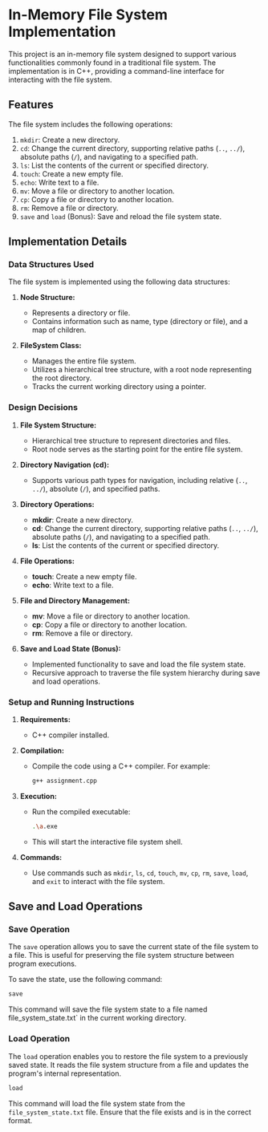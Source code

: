 # In-Memory File System Implementation

This project is an in-memory file system designed to support various functionalities commonly found in a traditional file system. The implementation is in C++, providing a command-line interface for interacting with the file system.

## Features

The file system includes the following operations:

1. `mkdir`: Create a new directory.
2. `cd`: Change the current directory, supporting relative paths (`..`, `../`), absolute paths (`/`), and navigating to a specified path.
3. `ls`: List the contents of the current or specified directory.
4. `touch`: Create a new empty file.
5. `echo`: Write text to a file.
6. `mv`: Move a file or directory to another location.
7. `cp`: Copy a file or directory to another location.
8. `rm`: Remove a file or directory.
9. `save` and `load` (Bonus): Save and reload the file system state.

## Implementation Details

### Data Structures Used

The file system is implemented using the following data structures:

1. **Node Structure:**
   - Represents a directory or file.
   - Contains information such as name, type (directory or file), and a map of children.

2. **FileSystem Class:**
   - Manages the entire file system.
   - Utilizes a hierarchical tree structure, with a root node representing the root directory.
   - Tracks the current working directory using a pointer.

### Design Decisions

1. **File System Structure:**
   - Hierarchical tree structure to represent directories and files.
   - Root node serves as the starting point for the entire file system.

2. **Directory Navigation (cd):**
   - Supports various path types for navigation, including relative (`..`, `../`), absolute (`/`), and specified paths.
   
3. **Directory Operations:**
	  - **mkdir**: Create a new directory. 
	-   **cd**: Change the current directory, supporting relative paths (`..`, `../`), absolute paths (`/`), and navigating to a specified path. 
   -  **ls**: List the contents of the current or specified directory.
4. **File Operations:**
   -  **touch**: Create a new empty file. 
   - **echo**: Write text to a file.
   
5. **File and Directory Management:**
   - **mv**: Move a file or directory to another location.
   -  **cp**: Copy a file or directory to another location. 
   -  **rm**: Remove a file or directory.
  
6. **Save and Load State (Bonus):**
   - Implemented functionality to save and load the file system state.
   - Recursive approach to traverse the file system hierarchy during save and load operations.

### Setup and Running Instructions

1. **Requirements:**
   - C++ compiler installed.

2. **Compilation:**
   - Compile the code using a C++ compiler. For example:
     ```bash
     g++ assignment.cpp
     ```

3. **Execution:**
   - Run the compiled executable:
     ```bash
     .\a.exe
     ```
   - This will start the interactive file system shell.

4. **Commands:**
   - Use commands such as `mkdir`, `ls`, `cd`, `touch`, `mv`, `cp`, `rm`, `save`, `load`, and `exit` to interact with the file system.


## Save and Load Operations

### Save Operation

The `save` operation allows you to save the current state of the file system to a file. This is useful for preserving the file system structure between program executions.

To save the state, use the following command:



```bash
save
```
This command will save the file system state to a file named file_system_state.txt` in the current working directory.

### Load Operation

The `load` operation enables you to restore the file system to a previously saved state. It reads the file system structure from a file and updates the program's internal representation.
```bash
load
```

This command will load the file system state from the `file_system_state.txt` file. Ensure that the file exists and is in the correct format.
